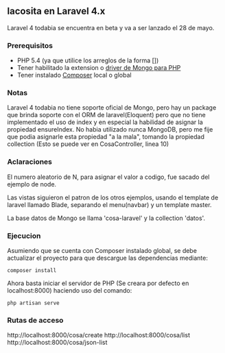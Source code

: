 ## lacosita en Laravel 4.x

Laravel 4 todabia se encuentra en beta y va a ser lanzado el 28 de mayo.

### Prerequisitos

* PHP 5.4 (ya que utilice los arreglos de la forma [])
* Tener habilitado la extension o [driver de Mongo para PHP](http://docs.mongodb.org/ecosystem/drivers/php/)
* Tener instalado [Composer](http://getcomposer.org/) local o global

### Notas

Laravel 4 todabia no tiene soporte oficial de Mongo, pero hay un package que brinda soporte con el ORM de laravel(Eloquent) pero que no tiene implementado el uso de index y en especial la habilidad de asignar la propiedad ensureIndex. No habia utilizado nunca MongoDB, pero me fije que podia asignarle esta propiedad "a la mala", tomando la propiedad collection (Esto se puede ver en CosaController, linea 10)

### Aclaraciones

El numero aleatorio de N, para asignar el valor a codigo, fue sacado del ejemplo de node.

Las vistas siguieron el patron de los otros ejemplos, usando el template de laravel llamado Blade, separando el menu(navbar) y un template master.

La base datos de Mongo se llama 'cosa-laravel' y la collection 'datos'.

### Ejecucion

Asumiendo que se cuenta con Composer instalado global, se debe actualizar el proyecto para que descargue las dependencias mediante:

`composer install`

Ahora basta iniciar el servidor de PHP (Se creara por defecto en localhost:8000) haciendo uso del comando:

`php artisan serve`

### Rutas de acceso
http://localhost:8000/cosa/create
http://localhost:8000/cosa/list
http://localhost:8000/cosa/json-list
